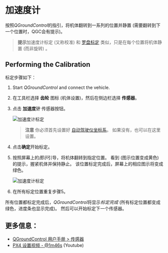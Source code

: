 # 加速度计

按照*QGroundControl*的指引，将机体翻转到一系列的位置并静置 (需要翻转到下一个位置时，QGC会有提示)。

> **提示**加速度计标定 (又称校准) 和 [罗盘标定](../config/compass.md) 类似，只是在每个位置将机体静置 (而非旋转) 。

## Performing the Calibration

标定步骤如下：

1. Start *QGroundControl* and connect the vehicle.
2. 在工具栏选择 **齿轮** 图标 (机体设置)，然后在侧边栏选择 **传感器**。
3. 点击 **加速度计** 传感器按钮。
    
    ![加速度计标定](../../images/qgc/setup/sensor_accelerometer.jpg)
    
    > **注意** 你必须首先设置好 [自动驾驶仪坐标系](../config/flight_controller_orientation.md)。 如果没有，也可以在这里设置。

4. 点击**确定**开始标定。

5. 按照屏幕上的*图示*引导，将机体翻转到指定位置。 看到 (图示位置变成黄色) 的提示，握紧机体并保持静止。 该位置标定完成后，屏幕上的相应图示将变成绿色。
    
    ![加速度计标定](../../images/qgc/setup/sensor_accelerometer_positions_px4.jpg)

6. 在所有标定位置重复步骤5。

所有位置都标定完成后，*QGroundControl*将显示*标定完成* (所有标定位置都变成绿色，进度条也显示完成)。 然后可以开始标定下一个传感器。

## 更多信息：

* [QGroundControl 用户手册 > 传感器](https://docs.qgroundcontrol.com/en/SetupView/Sensors.html#px4-accelerometer-calibration)
* [PX4 设置视频 - @1m46s](https://youtu.be/91VGmdSlbo4?t=1m46s) (Youtube)